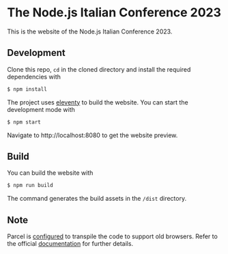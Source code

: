 # The Node.js Italian Conference 2023

This is the website of the Node.js Italian Conference 2023.

## Development

Clone this repo, `cd` in the cloned directory and install the required dependencies with

```sh
$ npm install
```

The project uses [eleventy](https://www.11ty.dev/) to build the website. You can start the development mode with

```sh
$ npm start
```

Navigate to http://localhost:8080 to get the website preview.

## Build

You can build the website with

```sh
$ npm run build
```

The command generates the build assets in the `/dist` directory.

## Note

Parcel is [configured](/package.json#L6) to transpile the code to support old browsers. Refer to the official [documentation](https://parceljs.org/getting-started/webapp/#declaring-browser-targets) for further details.

